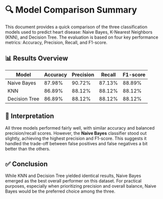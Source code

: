 # 🔍 Model Comparison Summary

This document provides a quick comparison of the three classification models used to predict heart disease: Naive Bayes, K-Nearest Neighbors (KNN), and Decision Tree. The evaluation is based on four key performance metrics: Accuracy, Precision, Recall, and F1-score.

## 📊 Results Overview

| Model         | Accuracy | Precision | Recall | F1-score |
|---------------|----------|-----------|--------|----------|
| Naive Bayes   | 87.98%   | 90.72%    | 87.13% | 88.89%   |
| KNN           | 86.89%   | 88.12%    | 88.12% | 88.12%   |
| Decision Tree | 86.89%   | 88.12%    | 88.12% | 88.12%   |

## 🧾 Interpretation

All three models performed fairly well, with similar accuracy and balanced precision/recall scores. However, the **Naive Bayes** classifier stood out slightly, achieving the highest precision and F1-score. This suggests it handled the trade-off between false positives and false negatives a bit better than the others.

## ✅ Conclusion

While KNN and Decision Tree yielded identical results, Naive Bayes emerged as the best overall performer on this dataset. For practical purposes, especially when prioritizing precision and overall balance, Naive Bayes would be the preferred choice among the three.
